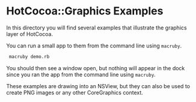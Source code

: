 # HotCocoa::Graphics Examples

In this directory you will find several examples that illustrate the
graphics layer of HotCocoa.

You can run a small app to them from the command line using `macruby`.

```bash
 macruby demo.rb
```

You should then see a window open, but nothing will appear in the dock
since you ran the app from the command line using `macruby`.

These examples are drawing into an NSView, but they can also be used
to create PNG images or any other CoreGraphics context.
